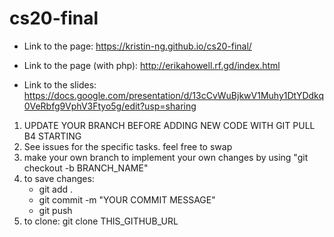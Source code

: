 # cs20-final

- Link to the page: https://kristin-ng.github.io/cs20-final/ 
- Link to the page (with php): http://erikahowell.rf.gd/index.html

- Link to the slides: https://docs.google.com/presentation/d/13cCvWuBjkwV1Muhy1DtYDdkq0VeRbfg9VphV3Ftyo5g/edit?usp=sharing

1. UPDATE YOUR BRANCH BEFORE ADDING NEW CODE WITH GIT PULL B4 STARTING
2. See issues for the specific tasks. feel free to swap 
3. make your own branch to implement your own changes by using "git checkout -b BRANCH_NAME"
4. to save changes: 
    - git add .
    - git commit -m "YOUR COMMIT MESSAGE"
    - git push
5. to clone: 
   git clone THIS_GITHUB_URL

